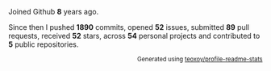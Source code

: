 Joined Github **8** years ago.

Since then I pushed **1890** commits, opened **52** issues, submitted **89** pull requests, received **52** stars, across **54** personal projects and contributed to **5** public repositories.

<p align="right"><sub>Generated using <a href="https://github.com/marketplace/actions/profile-readme-stats">teoxoy/profile-readme-stats</a></sub></p>
